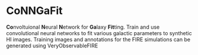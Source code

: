 # CoNNGaFit
<b>Co</b>nvoltuional <b>N</b>eural <b>N</b>etwork for <b>Ga</b>laxy <b>Fit</b>ting. Train and use convolutional neural networks to fit various galactic parameters to synthetic HI images. Training images and annotations for the FIRE simulations can be generated using VeryObservableFIRE
